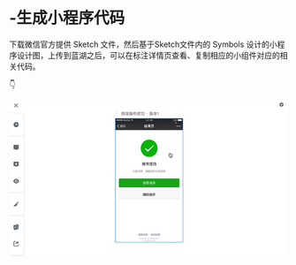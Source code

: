 # -生成小程序代码

下载微信官方提供 Sketch 文件，然后基于Sketch文件内的 Symbols 设计的小程序设计图，上传到蓝湖之后，可以在标注详情页查看、复制相应的小组件对应的相关代码。

👇

![](../../../.gitbook/assets/10%20%282%29.gif)

